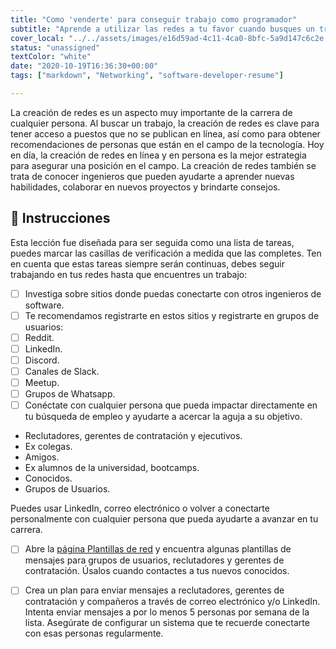 ```yaml
---
title: "Como 'venderte' para conseguir trabajo como programador"
subtitle: "Aprende a utilizar las redes a tu favor cuando busques un trabajo de desarrollo de software"
cover_local: "../../assets/images/e16d59ad-4c11-4ca0-8bfc-5a9d147c6c2e.jpeg"
status: "unassigned"
textColor: "white"
date: "2020-10-19T16:36:30+00:00"
tags: ["markdown", "Networking", "software-developer-resume"]

---
```


La creación de redes es un aspecto muy importante de la carrera de cualquier persona. Al buscar un trabajo, la creación de redes es clave para tener acceso a puestos que no se publican en línea, así como para obtener recomendaciones de personas que están en el campo de la tecnología. Hoy en día, la creación de redes en línea y en persona es la mejor estrategia para asegurar una posición en el campo. La creación de redes también se trata de conocer ingenieros que pueden ayudarte a aprender nuevas habilidades, colaborar en nuevos proyectos y brindarte consejos.

## 📝 Instrucciones

Esta lección fue diseñada para ser seguida como una lista de tareas, puedes marcar las casillas de verificación a medida que las completes. Ten en cuenta que estas tareas siempre serán continuas, debes seguir trabajando en tus redes hasta que encuentres un trabajo:

- [ ] Investiga sobre sitios donde puedas conectarte con otros ingenieros de software.
- [ ] Te recomendamos registrarte en estos sitios y registrarte en grupos de usuarios: 
- [ ] Reddit.
- [ ] LinkedIn.
- [ ] Discord. 
- [ ] Canales de Slack.
- [ ] Meetup.
- [ ] Grupos de Whatsapp.
- [ ] Conéctate con cualquier persona que pueda impactar directamente en tu búsqueda de empleo y ayudarte a acercar la aguja a su objetivo.  

- Reclutadores, gerentes de contratación y ejecutivos.
- Ex colegas.
- Amigos.
- Ex alumnos de la universidad, bootcamps.
- Conocidos.
- Grupos de Usuarios.

Puedes usar LinkedIn, correo electrónico o volver a conectarte personalmente con cualquier persona que pueda ayudarte a avanzar en tu carrera.

- [ ] Abre la [página Plantillas de red](https://4geeksacademy.notion.site/Networking-Templates-Plantillas-para-hacer-Networking-b6135733d1824793ba7006c72f8e03e8) y encuentra algunas plantillas de mensajes para grupos de usuarios, reclutadores y gerentes de contratación. Úsalos cuando contactes a tus nuevos conocidos. 
- [ ] Crea un plan para enviar mensajes a reclutadores, gerentes de contratación y compañeros a través de correo electrónico y/o LinkedIn. Intenta enviar mensajes a por lo menos 5 personas por semana de la lista. Asegúrate de configurar un sistema que te recuerde conectarte con esas personas regularmente.      

